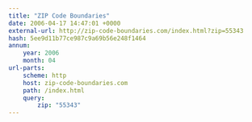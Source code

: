 ```yaml
---
title: "ZIP Code Boundaries"
date: 2006-04-17 14:47:01 +0000
external-url: http://zip-code-boundaries.com/index.html?zip=55343
hash: 5ee9d11b77ce987c9a69b56e248f1464
annum:
    year: 2006
    month: 04
url-parts:
    scheme: http
    host: zip-code-boundaries.com
    path: /index.html
    query:
        zip: "55343"
---
```



